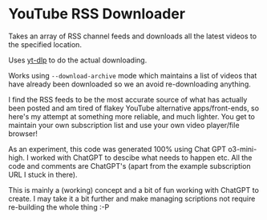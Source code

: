 # YouTube RSS Downloader

Takes an array of RSS channel feeds and downloads all the latest videos to the specified location. 

Uses [yt-dlp](https://github.com/yt-dlp/yt-dlp) to do the actual downloading.

Works using `--download-archive` mode which maintains a list of videos that have already been downloaded so we an avoid re-downloading anything.

I find the RSS feeds to be the most accurate source of what has actually been posted and am tired of flakey YouTube alternative apps/front-ends, so here's my attempt at something more reliable, and much lighter. You get to maintain your own subscription list and use your own video player/file browser!

As an experiment, this code was generated 100% using Chat GPT o3-mini-high.  I worked with ChatGPT to descibe what needs to happen etc.  All the code and comments are ChatGPT's (apart from the example subscription URL I stuck in there).

This is mainly a (working) concept and a bit of fun working with ChatGPT to create.  I may take it a bit further and make managing scriptions not require re-building the whole thing :-P
